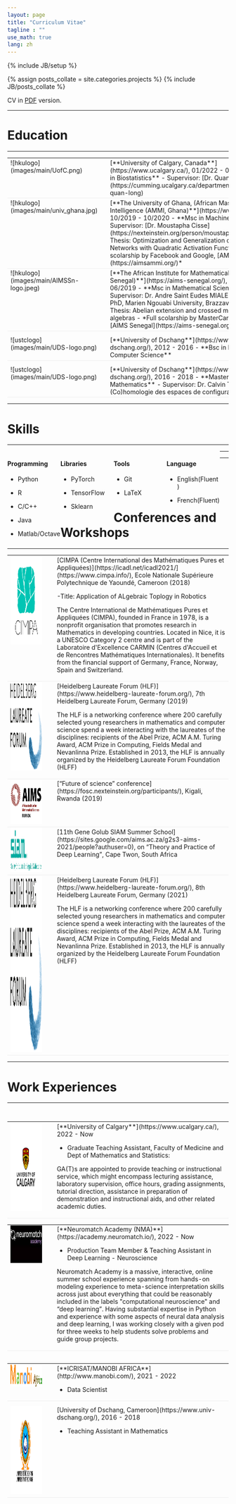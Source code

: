 ```yaml
---
layout: page
title: "Curriculum Vitae"
tagline : ""
use_math: true
lang: zh
---
```

{% include JB/setup %}

<!-- <div class="page-header">
  <div class="pull-right">
    {% include contact_icons %}
  </div>
</div> -->

{% assign posts_collate = site.categories.projects %}
{% include JB/posts_collate %}

CV in [PDF](/archive/CV_Ariel-Ghislain-Kemogne-Kamdoum.pdf) version.

---

# Education
---

<table style="width:100%">
<col width="9%">
<col width="20">
<col >

<tr style="border-bottom:1pt solid #eee">
<td markdown="1">
![hkulogo](images/main/UofC.png)
</td>
<td></td>
<td markdown="1">
[**University of Calgary, Canada**](https://www.ucalgary.ca/), 01/2022 - 01/2026 
- **Ph.D in Biostatistics**
- Supervisor: [Dr. Quan Long](https://cumming.ucalgary.ca/departments/bmb/profiles/dr-quan-long)
</td> 
</tr>

<tr style="border-bottom:1pt solid #eee">
<td markdown="1">
![hkulogo](images/main/univ_ghana.jpg)
</td>
<td></td>
<td markdown="1">
[**The University of Ghana, (African Master In Machine Intelligence (AMMI, Ghana)**](https://www.ug.edu.gh/), 10/2019 - 10/2020 
- **Msc in Machine Intelligence**
- Supervisor: [Dr. Moustapha Cisse](https://nexteinstein.org/person/moustapha-cisse/)
- Thesis: Optimization and Generalization of Shallow Neural Networks with Quadratic Activation Functions
- *Full scolarship by Facebook and Google, [AMMI](https://aimsammi.org/)*
</td> 
</tr>

<tr style="border-bottom:1pt solid #eee">
<td markdown="1">
![hkulogo](images/main/AIMSSn-logo.jpeg)
</td>
<td></td>
<td markdown="1">
[**The African Institute for Mathematical Sciences, (AIMS Senegal)**](https://aims-senegal.org/), 08/2018 - 06/2019 
- **Msc in Mathematical Sciences**
- Supervisor: Dr. Andre Saint Eudes MIALEBAMA BOUESSO, PhD, Marien Ngouabi University, Brazzaville , Congo
- Thesis: Abelian extension and crossed module for Lie algebras
- *Full scolarship by MasterCard Foundation, [AIMS Senegal](https://aims-senegal.org/)*
</td> 
</tr>

<tr height="10"/>
<tr style="border-bottom:1pt solid #eee">
<td markdown="1">
![ustclogo](images/main/UDS-logo.png)
</td>
<td></td>
<td markdown="1">
[**University of Dschang**](https://www.univ-dschang.org/), 2012 - 2016
- **Bsc in Mathematics and Computer Science**
</td> 
</tr>

<tr height="10"/>
<tr style="border-bottom:1pt solid #eee">
<td markdown="1">
![ustclogo](images/main/UDS-logo.png)
</td>
<td></td>
<td markdown="1">
[**University of Dschang**](https://www.univ-dschang.org/), 2016 - 2018
- **Master's degree in Mathematics**
- Supervisor: Dr. Calvin Tcheka
- Thesis: (Co)homologie des espaces de configuration
</td> 
</tr>

</table>

---

# Skills
---
<div class="container">
<div class="leftpane1" markdown="1">

#### Programming 
  
- Python 
  
- R 
  
- C/C++ 
  
- Java 
  
- Matlab/Octave
</div>
  
<div class="leftpane1" markdown="1">

#### Libraries 
  
- PyTorch 
  
- TensorFlow 
  
- Sklearn
</div>
  
<div class="leftpane1" markdown="1">

#### Tools 
  
- Git 

- LaTeX
</div>

<div class="leftpane1" markdown="1">

#### Language 

- English(Fluent) 

- French(Fluent)
  
</div>
</div>

---

---

# Conferences and Workshops 
---
<table style="width:100%">
<col width="17%">
<col width="20">
<col >

<tr style="border-bottom:1pt solid #eee">
<td markdown="1">
<img src="images/conference/CIMPA-logo.jpg" width="400" height="200" />
</td>
<td></td>
<td markdown="1">
[CIMPA (Centre International des Mathématiques Pures et Appliquées)](https://icadl.net/icadl2021/](https://www.cimpa.info/), Ecole Nationale Supérieure Polytechnique de Yaoundé, Cameroon (2018)
  
-Title: Application of ALgebraic Toplogy in Robotics
  
The Centre International de Mathématiques Pures et Appliquées (CIMPA), founded in France in 1978, is a nonprofit organisation that promotes research in Mathematics in developing countries. Located in Nice, it is a UNESCO Category 2 centre and  is part of the Laboratoire d'Excellence CARMIN (Centres d'Accueil et de Rencontres Mathématiques Internationales). It benefits from the financial support of Germany, France, Norway, Spain and Switzerland.
</td> 
</tr>
  
<tr style="border-bottom:1pt solid #eee">
<td markdown="1">
<img src="images/conference/hlf.svg" width="200" height="200" />
</td>
<td></td>
<td markdown="1">
[Heidelberg Laureate Forum (HLF)](https://www.heidelberg-laureate-forum.org/), 7th Heidelberg Laureate Forum, Germany (2019)

The HLF is a networking conference where 200 carefully selected young researchers in mathematics and computer science spend a week interacting with the laureates of the disciplines: recipients of the Abel Prize, ACM A.M. Turing Award, ACM Prize in Computing, Fields Medal and Nevanlinna Prize. Established in 2013, the HLF is annually organized by the Heidelberg Laureate Forum Foundation (HLFF)
</td> 
</tr>

<tr style="border-bottom:1pt solid #eee">
<td markdown="1">
<img src="images/conference/AIMSrw-logo.png" width="400" height="100" />
</td>
<td></td>
<td markdown="1">
[“Future of science” conference](https://fosc.nexteinstein.org/participants/), Kigali, Rwanda (2019) 

</td> 
</tr>
  
<tr style="border-bottom:1pt solid #eee">
<td markdown="1">
<img src="images/conference/siam-logo.jpg" width="600" height="100" />
</td>
<td></td>
<td markdown="1">
[11th Gene Golub SIAM Summer School](https://sites.google.com/aims.ac.za/g2s3-aims-2021/people?authuser=0), on “Theory and Practice of Deep Learning”, Cape Twon, South Africa 

</td> 
</tr>  

<tr style="border-bottom:1pt solid #eee">
<td markdown="1">
<img src="images/conference/hlf.svg" width="400" height="400" />
</td>
<td></td>
<td markdown="1">
[Heidelberg Laureate Forum (HLF)](https://www.heidelberg-laureate-forum.org/), 8th Heidelberg Laureate Forum, Germany (2021)

The HLF is a networking conference where 200 carefully selected young researchers in mathematics and computer science spend a week interacting with the laureates of the disciplines: recipients of the Abel Prize, ACM A.M. Turing Award, ACM Prize in Computing, Fields Medal and Nevanlinna Prize. Established in 2013, the HLF is annually organized by the Heidelberg Laureate Forum Foundation (HLFF)
</td> 
</tr>
</table>

---

# Work Experiences

---

<table style="width:100%">
<col width="17%">
<col width="20">
<col >

<table style="width:100%">
<col width="17%">
<col width="20">
<col >

<table style="width:100%">
<col width="17%">
<col width="20">
<col >
<tr style="border-bottom:1pt solid #eee">
<td markdown="1">
<!-- ![lenovologo](images/main/L3S.jpg) -->
<img src="images/main/UofC.png" width="400" height="200" />
</td>
<td></td>
<td markdown="1">
[**University of Calgary**](https://www.ucalgary.ca/), 2022 - Now 
  
- Graduate Teaching Assistant, Faculty of Medicine and Dept of Mathematics and Statistics:
  
GA(T)s are appointed to provide teaching or instructional service, which might encompass lecturing assistance, laboratory supervision, office hours, grading assignments, tutorial direction, assistance in preparation of demonstration and instructional aids, and other related academic duties. 
</td> 
</tr>

<table style="width:100%">
<col width="17%">
<col width="20">
<col >
<tr style="border-bottom:1pt solid #eee">
<td markdown="1">
<img src="images/main/NMA-logo.jpeg" width="800" height="100" />
</td>
<td></td>
<td markdown="1">
[**Neuromatch Academy (NMA)**](https://academy.neuromatch.io/), 2022 - Now 
  
- Production Team Member & Teaching Assistant in Deep Learning - Neuroscience
  
Neuromatch Academy is a massive, interactive, online summer school experience spanning from hands-on modeling experience to meta-science interpretation skills across just about everything that could be reasonably included in the labels "computational neuroscience" and “deep learning”.
Having substantial expertise in Python and experience with some aspects of neural data analysis and deep learning, I was working closely with a given pod for three weeks to help students solve problems and guide group projects.  
</td> 
</tr>

<table style="width:100%">
<col width="17%">
<col width="20">
<col >

<table style="width:100%">
<col width="17%">
<col width="20">
<col >
<tr style="border-bottom:1pt solid #eee">
<td markdown="1">
<img src="images/main/manobi-logo.png" width="200" height="50" />
</td>
<td></td>
<td markdown="1">
[**ICRISAT/MANOBI AFRICA**](http://www.manobi.com/), 2021 - 2022 
  
- Data Scientist 
</td> 
</tr>

<tr height="10"/>
<tr style="border-bottom:1pt solid #eee">
<td markdown="1">
<!-- ![cadcg](images/main/ikamva.png) -->
<img src="images/main/UDS-logo.png" width="200" height="200" />
</td>
<td></td>
<td markdown="1">
[University of Dschang, Cameroon](https://www.univ-dschang.org/), 2016 - 2018 
  
- Teaching Assistant in Mathematics
</td> 
</tr>

</table>

<style type="text/css">
td {
    border: 0.5px;
    vertical-align: top;
    text-align: left;
}

.container {
  width: 100%;
  height: 100%;
}

.leftpane1 {
    width: 24%;
    height: 100%;
    float: left;
    border-collapse: collapse;
}

.leftpane2 {
    width: 8%;
    height: 100%;
    margin: 8px;
  	float: left;
    border-collapse: collapse;
}

.leftpane3 {
    width: 86%;
    height: 100%;
  	float: left;
    border-collapse: collapse;
}

.leftpane4 {
    width: 15%;
    height: 100%;
    margin: 8px;
  	float: left;
    border-collapse: collapse;
}

.leftpane5 {
    width: 80%;
    height: 100%;
  	float: left;
    border-collapse: collapse;
}

.rightpane {
  width: 33%;
  height: 100%;
  float: right;
  background-color: yellow;
  border-collapse: collapse;
}
</style>
